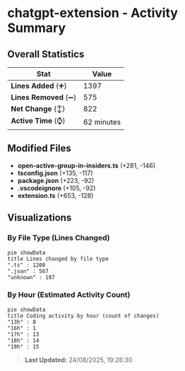 # chatgpt-extension - Activity Summary 

## Overall Statistics

| Stat                   | Value                                                             |
| ---------------------- | ----------------------------------------------------------------- |
| **Lines Added** (➕)   | 1397                                          |
| **Lines Removed** (➖) | 575                                        |
| **Net Change** (↕)    | 822                |
| **Active Time** (⌚)   | 62 minutes |


## Modified Files
- **open-active-group-in-insiders.ts** (+281, -146)
- **tsconfig.json** (+135, -117)
- **package.json** (+223, -92)
- **.vscodeignore** (+105, -92)
- **extension.ts** (+653, -128)

## Visualizations

### By File Type (Lines Changed)

```mermaid
pie showData
title Lines changed by file type
".ts" : 1208
".json" : 567
"unknown" : 197
```

### By Hour (Estimated Activity Count)

```mermaid
pie showData
title Coding activity by hour (count of changes)
"13h" : 8
"16h" : 1
"17h" : 13
"18h" : 14
"19h" : 15
```


> **Last Updated:** 24/08/2025, 19:28:30